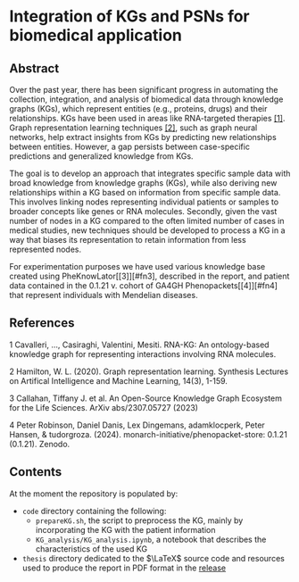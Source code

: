 # Integration of KGs and PSNs for biomedical application

## Abstract
Over the past year, there has been significant progress in automating the collection, integration, and analysis of biomedical data through knowledge graphs (KGs), which represent entities (e.g., proteins, drugs) and their relationships. KGs have been used in areas like RNA-targeted therapies [[1]](#fn1). Graph representation learning techniques [[2]](#fn2), such as graph neural networks, help extract insights from KGs by predicting new relationships between entities. However, a gap persists between case-specific predictions and generalized knowledge from KGs.

The goal is to develop an approach that integrates specific sample data with broad knowledge from knowledge graphs (KGs), while also deriving new relationships within a KG based on information from specific sample data. This involves linking nodes representing individual patients or samples to broader concepts like genes or RNA molecules. Secondly, given the vast number of nodes in a KG compared to the often limited number of cases in medical studies, new techniques should be developed to process a KG in a way that biases its representation to retain information from less represented nodes.

For experimentation purposes we have used various knowledge base created using PheKnowLator[[3]][#fn3], described in the report, and patient data contained in the 0.1.21 v. cohort of GA4GH Phenopackets[[4]][#fn4] that represent individuals with Mendelian diseases.

## References
<a name="fn1">1</a> Cavalleri, ..., Casiraghi, Valentini, Mesiti. RNA-KG: An ontology-based knowledge graph for representing interactions involving RNA molecules.

<a name="fn2">2</a> Hamilton, W. L. (2020). Graph representation learning. Synthesis Lectures on Artifical Intelligence and Machine Learning, 14(3), 1-159.

<a name="fn3">3</a> Callahan, Tiffany J. et al. An Open-Source Knowledge Graph Ecosystem for the Life Sciences. ArXiv abs/2307.05727 (2023)

<a name="fn4">4</a> Peter Robinson, Daniel Danis, Lex Dingemans, adamklocperk, Peter Hansen, & tudorgroza. (2024). monarch-initiative/phenopacket-store: 0.1.21 (0.1.21). Zenodo.

## Contents
At the moment the repository is populated by:
* `code` directory containing the following:
    * `prepareKG.sh`, the script to preprocess the KG, mainly by incorporating the KG with the patient information
    * `KG_analysis/KG_analysis.ipynb`, a notebook that describes the characteristics of the used KG
* `thesis` directory dedicated to the $\LaTeX$ source code and resources used to produce the report in PDF format in the [release]()